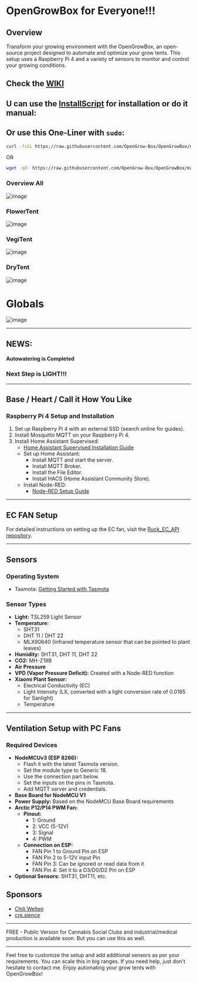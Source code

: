 # OpenGrowBox for Everyone!!!

## Overview
Transform your growing environment with the OpenGrowBox, an open-source project designed to automate and optimize your grow tents. This setup uses a Raspberry Pi 4 and a variety of sensors to monitor and control your growing conditions.

## Check the [WIKI](https://wiki.opengrowbox.net)

## U can use the [InstallScript](https://github.com/OpenGrow-Box/OpenGrowBox/blob/main/install.sh) for installation or do it manual: 

## Or use this One-Liner with `sudo`:

```bash
curl -fsSL https://raw.githubusercontent.com/OpenGrow-Box/OpenGrowBox/main/install.sh | sudo bash
```
OR
```bash
wget -qO- https://raw.githubusercontent.com/OpenGrow-Box/OpenGrowBox/main/install.sh | sudo bash
```

### Overview All 
![image](https://github.com/user-attachments/assets/9d7a9a9f-e604-45fd-8ac4-a356f580f0fe)

### FlowerTent
![image](https://github.com/user-attachments/assets/786b8f0a-43cb-4c22-a96c-78dbe2865512)

### VegiTent
![image](https://github.com/user-attachments/assets/1b9bab87-5398-43dc-95a6-061b46b9bc22)

### DryTent
![image](https://github.com/user-attachments/assets/8280be3d-a77d-49c6-af0c-fb8ca3347fd4)

# Globals 
![image](https://github.com/user-attachments/assets/cddcb73a-e7a1-46b0-ba40-9900e91acc0e)


---

## NEWS:

#### Autowatering is Completed
### Next Step is LIGHT!!!
---
## Base / Heart / Call it How You Like



### Raspberry Pi 4 Setup and Installation
1. Set up Raspberry Pi 4 with an external SSD (search online for guides).
2. Install Mosquitto MQTT on your Raspberry Pi 4.
3. Install Home Assistant Supervised:
    - [Home Assistant Supervised Installation Guide](https://github.com/home-assistant/supervised-installer)
    - Set up Home Assistant:
        - Install MQTT and start the server.
        - Install MQTT Broker.
        - Install the File Editor.
        - Install HACS (Home Assistant Community Store).
    - Install Node-RED:
        - [Node-RED Setup Guide](https://pimylifeup.com/install-node-red-home-assistant/)

---

## EC FAN Setup
For detailed instructions on setting up the EC fan, visit the [Ruck_EC_API repository](https://github.com/OpenGrow-Box/PWM-Fans.git).

---

## Sensors
### Operating System
- Tasmota: [Getting Started with Tasmota](https://tasmota.github.io/docs/Getting-Started/)

### Sensor Types
- **Light:** TSL259 Light Sensor
- **Temperature:** 
    - SHT31
    - DHT 11 / DHT 22
    - MLX90640 (Infrared temperature sensor that can be pointed to plant leaves)
- **Humidity:** SHT31, DHT 11, DHT 22
- **CO2:** MH-Z19B
- **Air Pressure**
- **VPD (Vapor Pressure Deficit):** Created with a Node-RED function
- **Xiaomi Plant Sensor:**
    - Electrical Conductivity (EC)
    - Light Intensity (LX, converted with a light conversion rate of 0.0185 for Sanlight)
    - Temperature

---

## Ventilation Setup with PC Fans
### Required Devices
- **NodeMCUv3 (ESP 8266):**
    - Flash it with the latest Tasmota version.
    - Set the module type to Generic 18.
    - Use the connection part below.
    - Set the inputs on the pins in Tasmota.
    - Add MQTT server and credentials.
- **Base Board for NodeMCU V1**
- **Power Supply:** Based on the NodeMCU Base Board requirements
- **Arctic P12/P14 PWM Fan:**
    - **Pinout:**
        - 1: Ground
        - 2: VCC (5-12V)
        - 3: Signal
        - 4: PWM
    - **Connection on ESP:**
        - FAN Pin 1 to Ground Pin on ESP
        - FAN Pin 2 to 5-12V input Pin
        - FAN Pin 3: Can be ignored or read data from it
        - FAN Pin 4: Set it to a D3/D0/D2 Pin on ESP
- **Optional Sensors:** SHT31, DHT11, etc.

## Sponsors

- [Chili Welten](https://chiliwelten.de)
- [cre.sience](https://cre.science/)
---

FREE - Public Version for Cannabis Social Clubs and industrial/medical production is available soon. 
       But you can use this as well. 

---

Feel free to customize the setup and add additional sensors as per your requirements. You can scale this in big ranges. If you need help, just don't hesitate to contact me. Enjoy automating your grow tents with OpenGrowBox!
